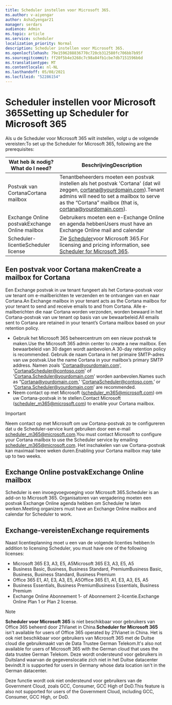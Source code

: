 ```yaml
---
title: Scheduler instellen voor Microsoft 365.
ms.author: v-aiyengar
author: AshaIyengar21
manager: serdars
audience: Admin
ms.topic: article
ms.service: scheduler
localization_priority: Normal
description: Scheduler instellen voor Microsoft 365.
ms.openlocfilehash: 79e1596288836770c720cb312580fc706bb7b95f
ms.sourcegitcommit: ff20f5b4e3268c7c98a84fb1cbe7db7151596b6d
ms.translationtype: MT
ms.contentlocale: nl-NL
ms.lasthandoff: 05/08/2021
ms.locfileid: "52286154"
---
```

# <a name="setting-up-scheduler-for-microsoft-365"></a><span data-ttu-id="56c81-103">Scheduler instellen voor Microsoft 365</span><span class="sxs-lookup"><span data-stu-id="56c81-103">Setting up Scheduler for Microsoft 365</span></span>

<span data-ttu-id="56c81-104">Als u de Scheduler voor Microsoft 365 wilt instellen, volgt u de volgende vereisten:</span><span class="sxs-lookup"><span data-stu-id="56c81-104">To set up the Scheduler for Microsoft 365, following are the prerequisites:</span></span>

|<span data-ttu-id="56c81-105">**Wat heb ik nodig?**</span><span class="sxs-lookup"><span data-stu-id="56c81-105">**What do I need?**</span></span> |<span data-ttu-id="56c81-106">**Beschrijving**</span><span class="sxs-lookup"><span data-stu-id="56c81-106">**Description**</span></span> |
|-------------------|-------------|
|<span data-ttu-id="56c81-107">Postvak van Cortana</span><span class="sxs-lookup"><span data-stu-id="56c81-107">Cortana mailbox</span></span> |<span data-ttu-id="56c81-108">Tenantbeheerders moeten een postvak instellen als het postvak 'Cortana' (dat wil zeggen, cortana@yourdomain.com).</span><span class="sxs-lookup"><span data-stu-id="56c81-108">Tenant admins will need to set a mailbox to serve as the “Cortana” mailbox (that is, cortana@yourdomain.com).</span></span>         |
|<span data-ttu-id="56c81-109">Exchange Online postvak</span><span class="sxs-lookup"><span data-stu-id="56c81-109">Exchange Online mailbox</span></span> |<span data-ttu-id="56c81-110">Gebruikers moeten een e-Exchange Online en agenda hebben</span><span class="sxs-lookup"><span data-stu-id="56c81-110">Users must have an Exchange Online mail and calendar</span></span>         |
|<span data-ttu-id="56c81-111">Scheduler-licentie</span><span class="sxs-lookup"><span data-stu-id="56c81-111">Scheduler license</span></span> |<span data-ttu-id="56c81-112">Zie [Scheduler](https://www.microsoft.com/microsoft-365/meeting-scheduler-pricing)voor Microsoft 365.</span><span class="sxs-lookup"><span data-stu-id="56c81-112">For licensing and pricing information, see [Scheduler for Microsoft 365](https://www.microsoft.com/microsoft-365/meeting-scheduler-pricing).</span></span>        |

## <a name="create-a-mailbox-for-cortana"></a><span data-ttu-id="56c81-113">Een postvak voor Cortana maken</span><span class="sxs-lookup"><span data-stu-id="56c81-113">Create a mailbox for Cortana</span></span>
<span data-ttu-id="56c81-114">Een Exchange postvak in uw tenant fungeert als het Cortana-postvak voor uw tenant om e-mailberichten te verzenden en te ontvangen van en naar Cortana.</span><span class="sxs-lookup"><span data-stu-id="56c81-114">An Exchange mailbox in your tenant acts as the Cortana mailbox for your tenant to send and receive emails to and from Cortana.</span></span> <span data-ttu-id="56c81-115">Alle e-mailberichten die naar Cortana worden verzonden, worden bewaard in het Cortana-postvak van uw tenant op basis van uw bewaarbeleid.</span><span class="sxs-lookup"><span data-stu-id="56c81-115">All emails sent to Cortana are retained in your tenant’s Cortana mailbox based on your retention policy.</span></span>

- <span data-ttu-id="56c81-116">Gebruik het Microsoft 365 beheercentrum om een nieuw postvak te maken.</span><span class="sxs-lookup"><span data-stu-id="56c81-116">Use the Microsoft 365 admin center to create a new mailbox.</span></span> <span data-ttu-id="56c81-117">Een bewaarbeleid van 30 dagen wordt aanbevolen.</span><span class="sxs-lookup"><span data-stu-id="56c81-117">A 30-day retention policy is recommended.</span></span> <span data-ttu-id="56c81-118">Gebruik de naam Cortana in het primaire SMTP-adres van uw postvak.</span><span class="sxs-lookup"><span data-stu-id="56c81-118">Use the name Cortana in your mailbox’s primary SMTP address.</span></span> <span data-ttu-id="56c81-119">Namen zoals 'Cortana@yourdomain.com', 'CortanaScheduler@contoso.com' of 'Cortana.Scheduler@yourdomain.com' worden aanbevolen.</span><span class="sxs-lookup"><span data-stu-id="56c81-119">Names such as “Cortana@yourdomain.com,’ ‘CortanaScheduler@contoso.com,’ or ‘Cortana.Scheduler@yourdomain.com’ are recommended.</span></span>
- <span data-ttu-id="56c81-120">Neem contact op met Microsoft (scheduler_m365@microsoft.com) om uw Cortana-postvak in te stellen.</span><span class="sxs-lookup"><span data-stu-id="56c81-120">Contact Microsoft (scheduler_m365@microsoft.com) to enable your Cortana mailbox.</span></span> 

> [!IMPORTANT]
> <span data-ttu-id="56c81-121">Neem contact op met Microsoft om uw Cortana-postvak zo te configureren dat u de Scheduler-service kunt gebruiken door een e-mail scheduler_m365@microsoft.com.</span><span class="sxs-lookup"><span data-stu-id="56c81-121">You must contact Microsoft to configure your Cortana mailbox to use the Scheduler service by emailing scheduler_m365@microsoft.com.</span></span> <span data-ttu-id="56c81-122">Het inschakelen van uw Cortana-postvak kan maximaal twee weken duren.</span><span class="sxs-lookup"><span data-stu-id="56c81-122">Enabling your Cortana mailbox may take up to two weeks.</span></span>

## <a name="exchange-online-mailbox"></a><span data-ttu-id="56c81-123">Exchange Online postvak</span><span class="sxs-lookup"><span data-stu-id="56c81-123">Exchange Online mailbox</span></span>
<span data-ttu-id="56c81-124">Scheduler is een invoegvoegvoeging voor Microsoft 365.</span><span class="sxs-lookup"><span data-stu-id="56c81-124">Scheduler is an add-on to Microsoft 365.</span></span> <span data-ttu-id="56c81-125">Organisatoren van vergadering moeten een postvak Exchange Online agenda hebben om Scheduler te laten werken.</span><span class="sxs-lookup"><span data-stu-id="56c81-125">Meeting organizers must have an Exchange Online mailbox and calendar for Scheduler to work.</span></span>

## <a name="exchange-requirements"></a><span data-ttu-id="56c81-126">Exchange-vereisten</span><span class="sxs-lookup"><span data-stu-id="56c81-126">Exchange requirements</span></span>

<span data-ttu-id="56c81-127">Naast licentieplanning moet u een van de volgende licenties hebben:</span><span class="sxs-lookup"><span data-stu-id="56c81-127">In addition to licensing Scheduler, you must have one of the following licenses:</span></span>

- <span data-ttu-id="56c81-128">Microsoft 365 E3, A3, E5, A5</span><span class="sxs-lookup"><span data-stu-id="56c81-128">Microsoft 365 E3, A3, E5, A5</span></span>
- <span data-ttu-id="56c81-129">Business Basic, Business, Business Standard, Premium</span><span class="sxs-lookup"><span data-stu-id="56c81-129">Business Basic, Business, Business Standard, Business Premium</span></span>
- <span data-ttu-id="56c81-130">Office 365 E1, A1, E3, A3, E5, A5</span><span class="sxs-lookup"><span data-stu-id="56c81-130">Office 365 E1, A1, E3, A3, E5, A5</span></span>
- <span data-ttu-id="56c81-131">Business Essentials, Business Premium</span><span class="sxs-lookup"><span data-stu-id="56c81-131">Business Essentials, Business Premium</span></span>
- <span data-ttu-id="56c81-132">Exchange Online Abonnement 1- of Abonnement 2-licentie.</span><span class="sxs-lookup"><span data-stu-id="56c81-132">Exchange Online Plan 1 or Plan 2 license.</span></span> 

> [!Note]
> <span data-ttu-id="56c81-133">**Scheduler voor Microsoft 365** is niet beschikbaar voor gebruikers van Office 365 beheerd door 21Vianet in China.</span><span class="sxs-lookup"><span data-stu-id="56c81-133">**Scheduler for Microsoft 365** isn't available for users of Office 365 operated by 21Vianet in China.</span></span> <span data-ttu-id="56c81-134">Het is ook niet beschikbaar voor gebruikers van Microsoft 365 met de Duitse cloud die gebruikmaakt van de Data Trustee German Telekom.</span><span class="sxs-lookup"><span data-stu-id="56c81-134">It's also not available for users of Microsoft 365 with the German cloud that uses the data trustee German Telekom.</span></span> <span data-ttu-id="56c81-135">Deze wordt ondersteund voor gebruikers in Duitsland waarvan de gegevenslocatie zich niet in het Duitse datacenter bevindt.</span><span class="sxs-lookup"><span data-stu-id="56c81-135">It is supported for users in Germany whose data location isn't in the German datacenter.</span></span>
>
><span data-ttu-id="56c81-136">Deze functie wordt ook niet ondersteund voor gebruikers van de Government Cloud, zoals GCC, Consumer, GCC High of DoD.</span><span class="sxs-lookup"><span data-stu-id="56c81-136">This feature is also not supported for users of the Government Cloud, including GCC, Consumer, GCC High, or DoD.</span></span>
